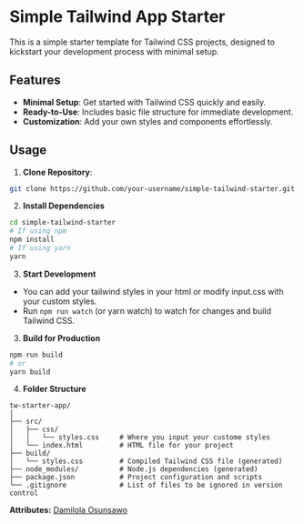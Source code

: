 # Simple Tailwind App Starter

This is a simple starter template for Tailwind CSS projects, designed to kickstart your development process with minimal setup.

## Features

- **Minimal Setup**: Get started with Tailwind CSS quickly and easily.
- **Ready-to-Use**: Includes basic file structure for immediate development.
- **Customization**: Add your own styles and components effortlessly.

## Usage

1. **Clone Repository**:

```bash
git clone https://github.com/your-username/simple-tailwind-starter.git
```

2. **Install Dependencies**

```bash
cd simple-tailwind-starter
# If using npm
npm install
# If using yarn
yarn
```

3. **Start Development**

- You can add your tailwind styles in your html or modify input.css with your custom styles.
- Run `npm run watch` (or yarn watch) to watch for changes and build Tailwind CSS.

3. **Build for Production**

```bash
npm run build
# or
yarn build
```

4. **Folder Structure**

```
tw-starter-app/
│
├── src/
│   ├── css/
│   │   └── styles.css     # Where you input your custome styles
│   └── index.html         # HTML file for your project
├── build/
│   └── styles.css         # Compiled Tailwind CSS file (generated)
├── node_modules/          # Node.js dependencies (generated)
├── package.json           # Project configuration and scripts
└── .gitignore             # List of files to be ignored in version control
```

**Attributes:** [Damilola Osunsawo](https://www.github.com/ddddami)
